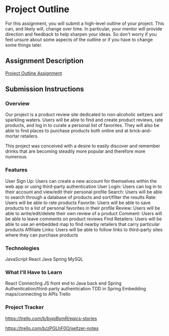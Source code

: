 # Project Outline
For this assignment, you will submit a high-level outline of your project. This can, and likely will, change over time. In particular, your mentor will provide direction and feedback to help sharpen your ideas. So don't worry if you feel unsure about some aspects of the outline or if you have to change some things later.

## Assignment Description
[Project Outline Assignment](https://education.launchcode.org/liftoff/modules/assignments/project-outline)

## Submission Instructions

### Overview
Our project is a product review site dedicated to non-alcoholic seltzers and sparkling waters. Users will be able to find and create product reviews, rate products, and log in to curate a personal list of favorites. They will also be able to find places to purchase products both online and at brick-and-mortar retailers.

This project was conceived with a desire to easily discover and remember drinks that are becoming steadily more popular and therefore more numerous.
### Features
User Sign Up: Users can create a new account for themselves within the web app or using third-party authentication
User Login: Users can log in to their account and view/edit their personal profile
Search: Users will be able to search through a database of products and sort/filter the results
Rate: Users will be able to rate products
Favorite: Users will be able to save products to a list of personal favorites in their profile
Review: Users will be able to write/edit/delete their own review of a product
Comment: Users will be able to leave comments on product reviews
Find Retailers: Users will be able to use an embedded map to find nearby retailers that carry particular products
Affiliate Links: Users will be able to follow links to third-party sites where they can purchase products
### Technologies
JavaScript
React
Java
Spring 
MySQL
### What I'll Have to Learn
React
Connecting JS front end to Java back end
Spring Authentication/third-party authentication
TDD in Spring
Embedding maps/connecting to APIs
Trello
### Project Tracker
https://trello.com/b/bypjBxmR/epics-stories

https://trello.com/b/zPGLhF0O/seltzer-notes

